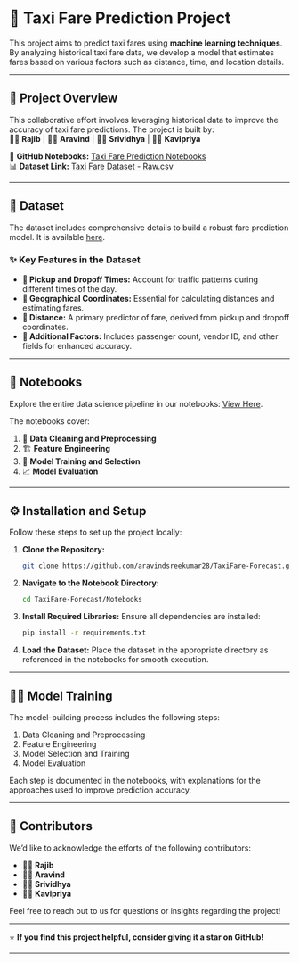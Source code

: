 # 🚖 Taxi Fare Prediction Project  

This project aims to predict taxi fares using **machine learning techniques**. By analyzing historical taxi fare data, we develop a model that estimates fares based on various factors such as distance, time, and location details.  

---

## 📝 Project Overview  

This collaborative effort involves leveraging historical data to improve the accuracy of taxi fare predictions. The project is built by:  
👨‍💻 **Rajib** | 👨‍💻 **Aravind** | 👩‍💻 **Srividhya** | 👩‍💻 **Kavipriya**  

📂 **GitHub Notebooks:** [Taxi Fare Prediction Notebooks](https://github.com/aravindsreekumar28/TaxiFare-Forecast/blob/main/Notebooks)  
📊 **Dataset Link:** [Taxi Fare Dataset - Raw.csv](https://github.com/aravindsreekumar28/TaxiFare-Forecast/blob/main/Datasets/Raw.csv)  

---

## 📂 Dataset  

The dataset includes comprehensive details to build a robust fare prediction model. It is available [here](https://github.com/aravindsreekumar28/TaxiFare-Forecast/blob/main/Datasets/Raw.csv).  

### ✨ Key Features in the Dataset  

- **📅 Pickup and Dropoff Times:** Account for traffic patterns during different times of the day.  
- **📍 Geographical Coordinates:** Essential for calculating distances and estimating fares.  
- **📏 Distance:** A primary predictor of fare, derived from pickup and dropoff coordinates.  
- **👥 Additional Factors:** Includes passenger count, vendor ID, and other fields for enhanced accuracy.  

---

## 📓 Notebooks  

Explore the entire data science pipeline in our notebooks: [View Here](https://github.com/aravindsreekumar28/TaxiFare-Forecast/blob/main/Notebooks).  

The notebooks cover:  
1. 🧹 **Data Cleaning and Preprocessing**  
2. 🏗️ **Feature Engineering**  
3. 🧠 **Model Training and Selection**  
4. 📈 **Model Evaluation**  

---

## ⚙️ Installation and Setup  

Follow these steps to set up the project locally:  

1. **Clone the Repository:**  
   ```bash
   git clone https://github.com/aravindsreekumar28/TaxiFare-Forecast.git

2. **Navigate to the Notebook Directory:**
   ```bash
   cd TaxiFare-Forecast/Notebooks

3. **Install Required Libraries:**
   Ensure all dependencies are installed:
   ```bash
   pip install -r requirements.txt

4. **Load the Dataset:**
   Place the dataset in the appropriate directory as referenced in the notebooks for smooth execution.

---

## 🏋️‍♂️ Model Training

The model-building process includes the following steps:

1. Data Cleaning and Preprocessing
2. Feature Engineering
3. Model Selection and Training
4. Model Evaluation

Each step is documented in the notebooks, with explanations for the approaches used to improve prediction accuracy.

---

## 🤝 Contributors

We’d like to acknowledge the efforts of the following contributors:

- 👨‍💻 **Rajib**
- 👨‍💻 **Aravind**
- 👩‍💻 **Srividhya**
- 👩‍💻 **Kavipriya**
  

Feel free to reach out to us for questions or insights regarding the project!

---

⭐ **If you find this project helpful, consider giving it a star on GitHub!**

---
